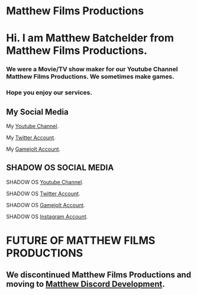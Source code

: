 # Matthew Films Productions

# Hi. I am Matthew Batchelder from Matthew Films Productions.

### We were a Movie/TV show maker for our Youtube Channel Matthew Films Productions. We sometimes make games.

### Hope you enjoy our services.

## My Social Media

My [Youtube Channel](https://www.youtube.com/channel/UCyEoLRb8Fx17rkVri_y1Cow).

My [Twitter Account](https://twitter.com/MatthewFilms0).

My [Gamejolt Account](https://gamejolt.com/@MatthewFilmsProductions).

## SHADOW OS SOCIAL MEDIA

SHADOW OS [Youtube Channel](https://www.youtube.com/channel/UCHAo_3vJ3lKQR2IVIhffFfg).

SHADOW OS [Twitter Account](https://twitter.com/SHADOWOS1).

SHADOW OS [Gamejolt Account](https://gamejolt.com/@ShadowOSinc).

SHADOW OS [Instagram Account](https://www.instagram.com/shadowosinc/).

# FUTURE OF MATTHEW FILMS PRODUCTIONS

## We discontinued Matthew Films Productions and moving to [Matthew Discord Development](https://github.com/MDiscordDev).